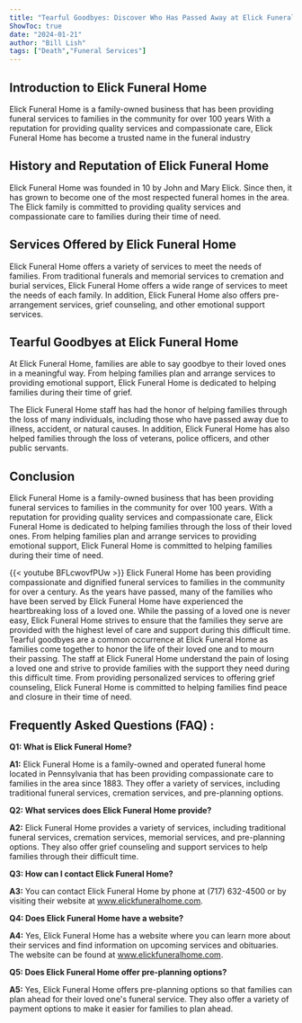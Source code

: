 ```yaml
---
title: "Tearful Goodbyes: Discover Who Has Passed Away at Elick Funeral Home"
ShowToc: true 
date: "2024-01-21"
author: "Bill Lish" 
tags: ["Death","Funeral Services"]
---
```

## Introduction to Elick Funeral Home

Elick Funeral Home is a family-owned business that has been providing funeral services to families in the community for over 100 years With a reputation for providing quality services and compassionate care, Elick Funeral Home has become a trusted name in the funeral industry

## History and Reputation of Elick Funeral Home

Elick Funeral Home was founded in 10 by John and Mary Elick. Since then, it has grown to become one of the most respected funeral homes in the area. The Elick family is committed to providing quality services and compassionate care to families during their time of need.

## Services Offered by Elick Funeral Home

Elick Funeral Home offers a variety of services to meet the needs of families. From traditional funerals and memorial services to cremation and burial services, Elick Funeral Home offers a wide range of services to meet the needs of each family. In addition, Elick Funeral Home also offers pre-arrangement services, grief counseling, and other emotional support services.

## Tearful Goodbyes at Elick Funeral Home

At Elick Funeral Home, families are able to say goodbye to their loved ones in a meaningful way. From helping families plan and arrange services to providing emotional support, Elick Funeral Home is dedicated to helping families during their time of grief.

The Elick Funeral Home staff has had the honor of helping families through the loss of many individuals, including those who have passed away due to illness, accident, or natural causes. In addition, Elick Funeral Home has also helped families through the loss of veterans, police officers, and other public servants.

## Conclusion

Elick Funeral Home is a family-owned business that has been providing funeral services to families in the community for over 100 years. With a reputation for providing quality services and compassionate care, Elick Funeral Home is dedicated to helping families through the loss of their loved ones. From helping families plan and arrange services to providing emotional support, Elick Funeral Home is committed to helping families during their time of need.

{{< youtube BFLcwovfPUw >}} 
Elick Funeral Home has been providing compassionate and dignified funeral services to families in the community for over a century. As the years have passed, many of the families who have been served by Elick Funeral Home have experienced the heartbreaking loss of a loved one. While the passing of a loved one is never easy, Elick Funeral Home strives to ensure that the families they serve are provided with the highest level of care and support during this difficult time. Tearful goodbyes are a common occurrence at Elick Funeral Home as families come together to honor the life of their loved one and to mourn their passing. The staff at Elick Funeral Home understand the pain of losing a loved one and strive to provide families with the support they need during this difficult time. From providing personalized services to offering grief counseling, Elick Funeral Home is committed to helping families find peace and closure in their time of need.

## Frequently Asked Questions (FAQ) :
**Q1: What is Elick Funeral Home?**

**A1:** Elick Funeral Home is a family-owned and operated funeral home located in Pennsylvania that has been providing compassionate care to families in the area since 1883. They offer a variety of services, including traditional funeral services, cremation services, and pre-planning options.

**Q2: What services does Elick Funeral Home provide?**

**A2:** Elick Funeral Home provides a variety of services, including traditional funeral services, cremation services, memorial services, and pre-planning options. They also offer grief counseling and support services to help families through their difficult time. 

**Q3: How can I contact Elick Funeral Home?**

**A3:** You can contact Elick Funeral Home by phone at (717) 632-4500 or by visiting their website at www.elickfuneralhome.com.

**Q4: Does Elick Funeral Home have a website?**

**A4:** Yes, Elick Funeral Home has a website where you can learn more about their services and find information on upcoming services and obituaries. The website can be found at www.elickfuneralhome.com.

**Q5: Does Elick Funeral Home offer pre-planning options?**

**A5:** Yes, Elick Funeral Home offers pre-planning options so that families can plan ahead for their loved one's funeral service. They also offer a variety of payment options to make it easier for families to plan ahead.



